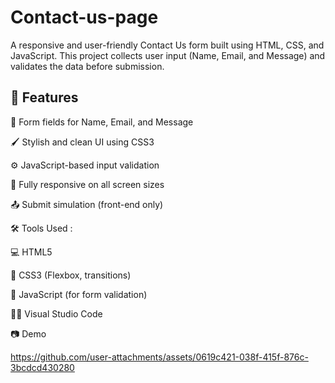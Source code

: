 # Contact-us-page
A responsive and user-friendly Contact Us form built using HTML, CSS, and JavaScript. This project collects user input (Name, Email, and Message) and validates the data before submission.

## 🚀 Features

📝 Form fields for Name, Email, and Message

🖌️ Stylish and clean UI using CSS3

⚙️ JavaScript-based input validation

📱 Fully responsive on all screen sizes

📤 Submit simulation (front-end only)

🛠️ Tools Used :

💻 HTML5

🎨 CSS3 (Flexbox, transitions)

🧠 JavaScript (for form validation)

🧑‍💻 Visual Studio Code

📷 Demo


https://github.com/user-attachments/assets/0619c421-038f-415f-876c-3bcdcd430280


